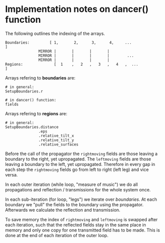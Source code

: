 # Implementation notes on dancer() function

The following outlines the indexing of the arrays.


```
Boundaries:         [ 1,       2,      3,      4,     ...                ]
               MIRROR |       |       |       |      
               MIRROR |       |       |       |        ...
               MIRROR |       |       |       |      
Regions:              [  1    ,   2   ,   3   ,   4   ,  ...                ]

```

Arrays refering to **boundaries** are:
```
# in general:
SetupBoundaries.r

# in dancer() function:
fields

```

Arrays refering to **regions** are:
```
# in general:
SetupBoundaries.distance
               .eps
               .relative_tilt_x
               .relative_tilt_y
               .relative_surfaces

```

Before the call of the propagator the `rightmoving` fields are those leaving a boundary to the right, yet upropagated. The `leftmoving` fields are those leaving a boundary to the left, yet upropagated. Therefore in every gap in each step the `rightmoving` fields go from left to right (left leg) and vice versa.

In each outer iteration (while loop, "measure of music") we do all propagations and reflection / transmissions for the whole system once.

In each sub-iteration (for loop, "legs") we iterate over _boundaries_. At each boundary we "pull" the fields to the boundary using the propagator. Afterwards we calculate the reflection and transmission.

To save memory the index of `rightmoving` and `leftmoving` is swapped after each iteration, such that the reflected fields stay in the same place in memory and only one copy for one transmitted field has to be made. This is done at the end of each iteration of the outer loop.
